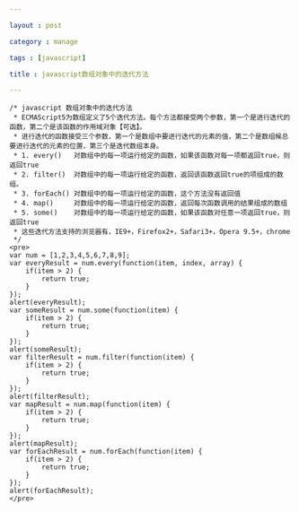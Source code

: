 ```yaml
---

layout : post

category : manage

tags : [javascript]

title : javascript数组对象中的迭代方法

---
```


    /* javascript 数组对象中的迭代方法  
     * ECMAScript5为数组定义了5个迭代方法。每个方法都接受两个参数，第一个是进行迭代的函数，第二个是该函数的作用域对象【可选】。  
     * 进行迭代的函数接受三个参数，第一个是数组中要进行迭代的元素的值，第二个是数组候总要进行迭代的元素的位置，第三个是迭代数组本身。  
     * 1. every()   对数组中的每一项运行给定的函数，如果该函数对每一项都返回true，则返回true   
     * 2. filter()  对数组中的每一项运行给定的函数，返回该函数返回true的项组成的数组。  
     * 3. forEach() 对数组中的每一项运行给定的函数，这个方法没有返回值  
     * 4. map()     对数组中的每一项运行给定的函数，返回每次函数调用的结果组成的数组  
     * 5. some()    对数组中的每一项运行给定的函数，如果该函数对任意一项返回true，则返回true    
     * 这些迭代方法支持的浏览器有，IE9+，Firefox2+，Safari3+，Opera 9.5+，chrome  
     */ 
    <pre>
    var num = [1,2,3,4,5,6,7,8,9];  
    var everyResult = num.every(function(item, index, array) {  
        if(item > 2) {  
            return true;  
        }  
    });  
    alert(everyResult);
    var someResult = num.some(function(item) {  
        if(item > 2) {  
            return true;  
        }  
    });  
    alert(someResult);
    var filterResult = num.filter(function(item) {  
        if(item > 2) {  
            return true;  
        }  
    });  
    alert(filterResult);  
    var mapResult = num.map(function(item) {  
        if(item > 2) {  
            return true;  
        }   
    });  
    alert(mapResult);  
    var forEachResult = num.forEach(function(item) {  
        if(item > 2) {  
            return true;  
        }  
    });  
    alert(forEachResult);
	</pre>